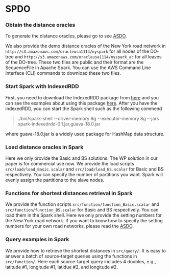 # SPDO

### Obtain the distance oracles
To generate the distance oracles, please go to see 
[ASDO](https://github.com/shangfu/ASDO).

We also provide the demo distance oracles of the New York road network
in `http://s3.amazonaws.com/oracleusa1114/nyspark` for all nodes of the DO-tree
and `http://s3.amazonaws.com/oracleusa1114/nyspark_ac` for all leaves of the DO-tree.
These two files are public and their format are the SequenceFile in Apache Spark. You can use the AWS Command Line Interface (CLI) commands to download these two files.



### Start Spark with IndexedRDD

First, you need to download the IndexedRDD package from [here](http://spark-packages.org/package/amplab/spark-indexedrdd) and you can see the examples about using this package [here](https://github.com/amplab/spark-indexedrdd).
After you have the indexedRDD, you can start the Spark shell such as the following commend
> ./bin/spark-shell --driver-memory 8g --executor-memory 8g --jars spark-indexedrdd-0.1.jar,guava-18.0.jar

where guava-18.0.jar is a widely used package for HashMap data structure.


### Load distance oracles in Spark

Here we only provide the Basic and BS solutions. The WP solution in our paper is for commercial use now. We provide the load scripts `src/load/load_Basic.scalar` and `src/load/load_BS.scalar` for Basic and BS respectively. 
You can specify the number of partitions you want. Spark will evenly assign the partitions to the slave nodes.


### Functions for shortest distances retrieval in Spark
We provide the function scripts `src/function/function_Basic.scalar` and `src/function/function_BS.scalar` for Basic and BS respectively. You can load them in the Spark shell. Here we only provide the setting numbers for the New York road network. If you want to know how to specify the setting numbers for your own road networks, please read the [ASDO](https://github.com/shangfu/ASDO).

### Query examples in Spark
We provide how to retrieve the shortest distances in `src/query/`. It is easy to answer a batch of source-target queries using the functions in `src/function/`. Here each source-target query includes 4 doubles, e.g., latitude #1, longitude #1, latidue #2, and longitude #2.



